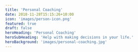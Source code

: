 ```yaml
---
title: 'Personal Coaching'
date: 2018-11-28T15:15:26+10:00
icon: 'images/person-icon.png'
featured: true
draft: false
heroHeading: 'Personal Coaching'
heroSubHeading: 'Help with making decisions in your life.'
heroBackground: 'images/personal-coaching.jpg'
---
```


